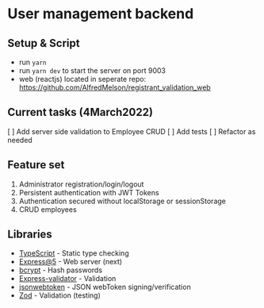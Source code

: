 # User management backend

## Setup & Script

- run `yarn`
- run `yarn dev` to start the server on port 9003
- web (reactjs) located in seperate repo: https://github.com/AlfredMelson/registrant_validation_web

## Current tasks (4March2022)

[ ] Add server side validation to Employee CRUD
[ ] Add tests
[ ] Refactor as needed

## Feature set

1. Administrator registration/login/logout
2. Persistent authentication with JWT Tokens
3. Authentication secured without localStorage or sessionStorage
4. CRUD employees

## Libraries

- [TypeScript](https://www.typescriptlang.org/) - Static type checking
- [Express@5](https://expressjs.com/en/5x/api.html) - Web server (next)
- [bcrypt](https://github.com/kelektiv/node.bcrypt.js#readme) - Hash passwords
- [Express-validator](https://express-validator.github.io/docs/) - Validation
- [jsonwebtoken](https://github.com/auth0/node-jsonwebtoken) - JSON webToken signing/verification
- [Zod](https://github.com/colinhacks/zod) - Validation (testing)
